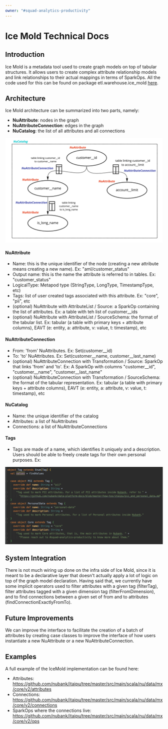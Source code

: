 ```yaml
---
owner: "#squad-analytics-productivity"
---
```


# Ice Mold Technical Docs

## Introduction
Ice Mold is a metadata tool used to create graph models on top of tabular structures. 
It allows users to create complex attribute relationship models and 
link relationships to their actual mappings in terms of SparkOps. 
All the code used for this can be found on package etl.warehouse.ice_mold 
[here](https://github.com/nubank/itaipu/tree/master/src/main/scala/etl/warehouse/ice_mold).
 
## Architecture
Ice Mold architecture can be summarized into two parts, namely:

- **NuAttribute**: nodes in the graph
- **NuAttributeConnection**: edges in the graph
- **NuCatalog**: the list of all attributes and all connections

![ice-mold-graph](../../../images/ice-mold-graph.jpg)

#### NuAttribute

- Name: this is the unique identifier of the node 
(creating a new attribute means creating a new name). Ex: "aml/customer_status"
- Output name: this is the name the attribute is referred to in tables. Ex: "customer_status"
- LogicalType: Metapod type (StringType, LongType, TimestampType, etc)
- Tags: list of user created tags associated with this attribute. Ex: "core", "pii", etc
- (optional) NuAttribute with AttributeList / Source: 
a SparkOp containing the list of attributes. Ex: a table with teh list of customer__ids
- (optional) NuAttribute with AttributeList / SourceSchema: 
the format of the tabular list. Ex: tabular (a table with primary keys + attribute columns), 
EAVT (e: entity, a: attribute, v: value, t: timestamp), etc

#### NuAttributeConnection

- From: 'from' NuAttributes. Ex: Set(customer__id)
- To: 'to' NuAttributes. Ex: Set(customer__name, customer__last_name)
- (optional) NuAttributeConnection with Transformation / Source: 
SparkOp that links 'from' and 'to'. Ex: A SparkOp with columns "customer__id", 
"customer__name", "customer__last_name"
- (optional) NuAttributeConnection with Transformation / SourceSchema: 
the format of the tabular representation. Ex: tabular (a table with primary keys + 
attribute columns), EAVT (e: entity, a: attribute, v: value, t: timestamp), etc

#### NuCatalog

- Name: the unique identifier of the catalog
- Attributes: a list of NuAttributes
- Connections: a list of NuAttributeConnections

#### Tags

- Tags are made of a name, which identifies it uniquely and a description. 
Users should be able to freely create tags for their own personal purposes. Ex:

![ice-mold-tags](../../../images/ice-mold-tags.png)

## System Integration

There is not much wiring up done on the infra side of Ice Mold, 
since it is meant to be a declarative layer that 
doesn't actually apply a lot of logic on top of the graph model declaration. 
Having said that, we currently have some implicit operators used to 
filter attributes with a given tag (filterTag), 
filter attributes tagged with a given dimension tag (filterFromDimension), 
and to find connections between a given set of from and to attributes 
(findConnectionExactlyFromTo).

## Future Improvements
We can improve the interface to facilitate the creation of a batch of attributes 
by creating case classes to improve the interface of how users instantiate 
a new NuAttribute or a new NuAttributeConnection. 

## Examples

A full example of the IceMold implementation can be found here: 
- Attributes: https://github.com/nubank/itaipu/tree/master/src/main/scala/nu/data/mx/core/v2/attributes
- Connections: https://github.com/nubank/itaipu/tree/master/src/main/scala/nu/data/mx/core/v2/connections
- SparkOps where the connections live: https://github.com/nubank/itaipu/tree/master/src/main/scala/nu/data/mx/core/v2/ops 
